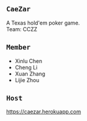 ## `CaeZar`

A Texas hold'em poker game.  
Team: CCZZ

## `Member`
- Xinlu Chen
- Cheng Li
- Xuan Zhang
- Lijie Zhou

## `Host`
https://caezar.herokuapp.com 